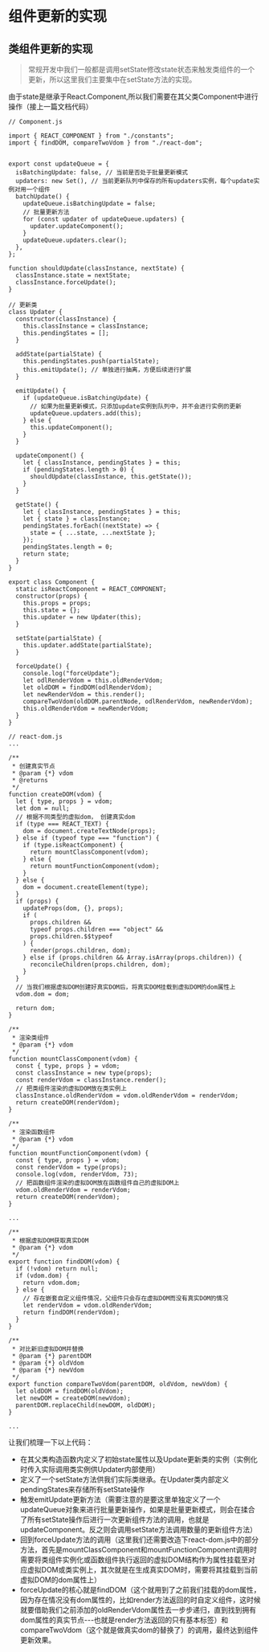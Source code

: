 # 组件更新的实现

## 类组件更新的实现

> 常规开发中我们一般都是调用setState修改state状态来触发类组件的一个更新，所以这里我们主要集中在setState方法的实现。

由于state是继承于React.Component,所以我们需要在其父类Component中进行操作（接上一篇文档代码）

```
// Component.js

import { REACT_COMPONENT } from "./constants";
import { findDOM, compareTwoVdom } from "./react-dom";


export const updateQueue = {
  isBatchingUpdate: false, // 当前是否处于批量更新模式
  updaters: new Set(), // 当前更新队列中保存的所有updaters实例，每个update实例对用一个组件
  batchUpdate() {
    updateQueue.isBatchingUpdate = false;
    // 批量更新方法
    for (const updater of updateQueue.updaters) {
      updater.updateComponent();
    }
    updateQueue.updaters.clear();
  },
};

function shouldUpdate(classInstance, nextState) {
  classInstance.state = nextState;
  classInstance.forceUpdate();
}

// 更新类
class Updater {
  constructor(classInstance) {
    this.classInstance = classInstance;
    this.pendingStates = [];
  }

  addState(partialState) {
    this.pendingStates.push(partialState);
    this.emitUpdate(); // 单独进行抽离，方便后续进行扩展
  }

  emitUpdate() {
    if (updateQueue.isBatchingUpdate) {
      // 如果为批量更新模式，只添加update实例到队列中，并不会进行实例的更新
      updateQueue.updaters.add(this);
    } else {
      this.updateComponent();
    }
  }

  updateComponent() {
    let { classInstance, pendingStates } = this;
    if (pendingStates.length > 0) {
      shouldUpdate(classInstance, this.getState());
    }
  }

  getState() {
    let { classInstance, pendingStates } = this;
    let { state } = classInstance;
    pendingStates.forEach((nextState) => {
      state = { ...state, ...nextState };
    });
    pendingStates.length = 0;
    return state;
  }
}

export class Component {
  static isReactComponent = REACT_COMPONENT;
  constructor(props) {
    this.props = props;
    this.state = {};
    this.updater = new Updater(this);
  }

  setState(partialState) {
    this.updater.addState(partialState);
  }

  forceUpdate() {
    console.log("forceUpdate");
    let odlRenderVdom = this.oldRenderVdom;
    let oldDOM = findDOM(odlRenderVdom);
    let newRenderVdom = this.render();
    compareTwoVdom(oldDOM.parentNode, odlRenderVdom, newRenderVdom);
    this.oldRenderVdom = newRenderVdom;
  }
}

```


```
// react-dom.js
...

/**
 * 创建真实节点
 * @param {*} vdom
 * @returns
 */
function createDOM(vdom) {
  let { type, props } = vdom;
  let dom = null;
  // 根据不同类型的虚拟dom， 创建真实dom
  if (type === REACT_TEXT) {
    dom = document.createTextNode(props);
  } else if (typeof type === "function") {
    if (type.isReactComponent) {
      return mountClassComponent(vdom);
    } else {
      return mountFunctionComponent(vdom);
    }
  } else {
    dom = document.createElement(type);
  }
  if (props) {
    updateProps(dom, {}, props);
    if (
      props.children &&
      typeof props.children === "object" &&
      props.children.$$typeof
    ) {
      render(props.children, dom);
    } else if (props.children && Array.isArray(props.children)) {
      reconcileChildren(props.children, dom);
    }
  }
  // 当我们根据虚拟DOM创建好真实DOM后，将真实DOM挂载到虚拟DOM的dom属性上
  vdom.dom = dom;

  return dom;
}

/**
 * 渲染类组件
 * @param {*} vdom
 */
function mountClassComponent(vdom) {
  const { type, props } = vdom;
  const classInstance = new type(props);
  const renderVdom = classInstance.render();
  // 把类组件渲染的虚拟DOM放在类实例上
  classInstance.oldRenderVdom = vdom.oldRenderVdom = renderVdom;
  return createDOM(renderVdom);
}

/**
 * 渲染函数组件
 * @param {*} vdom
 */
function mountFunctionComponent(vdom) {
  const { type, props } = vdom;
  const renderVdom = type(props);
  console.log(vdom, renderVdom, 73);
  // 把函数组件渲染的虚拟DOM放在函数组件自己的虚拟DOM上
  vdom.oldRenderVdom = renderVdom;
  return createDOM(renderVdom);
}

...

/**
 * 根据虚拟DOM获取真实DOM
 * @param {*} vdom
 */
export function findDOM(vdom) {
  if (!vdom) return null;
  if (vdom.dom) {
    return vdom.dom;
  } else {
    // 存在嵌套自定义组件情况，父组件只会存在虚拟DOM而没有真实DOM的情况
    let renderVdom = vdom.oldRenderVdom;
    return findDOM(renderVdom);
  }
}

/**
 * 对比新旧虚拟DOM并替换
 * @param {*} parentDOM 
 * @param {*} oldVdom 
 * @param {*} newVdom 
 */
export function compareTwoVdom(parentDOM, oldVdom, newVdom) {
  let oldDOM = findDOM(oldVdom);
  let newDOM = createDOM(newVdom);
  parentDOM.replaceChild(newDOM, oldDOM);
}

...

```


让我们梳理一下以上代码：

* 在其父类构造函数内定义了初始state属性以及Update更新类的实例（实例化时传入实际调用类实例供Updater内部使用）
* 定义了一个setState方法供我们实际类继承。在Updater类内部定义pendingStates来存储所有setState操作
* 触发emitUpdate更新方法（需要注意的是要这里单独定义了一个updateQueue对象来进行批量更新操作，如果是批量更新模式，则会在揉合了所有setState操作后进行一次更新组件方法的调用，也就是updateComponent。反之则会调用setState方法调用数量的更新组件方法）
* 回到forceUpdate方法的调用（这里我们还需要改造下react-dom.js中的部分方法，首先是mountClassComponent和mountFunctionComponent调用时需要将类组件实例化或函数组件执行返回的虚拟DOM结构作为属性挂载至对应虚拟DOM或类实例上，其次就是在生成真实DOM时，需要将其挂载到当前虚拟DOM的dom属性上）
* forceUpdate的核心就是findDOM（这个就用到了之前我们挂载的dom属性，因为存在情况没有dom属性的，比如render方法返回的时自定义组件，这时候就要借助我们之前添加的oldRenderVdom属性去一步步递归，直到找到拥有dom属性的真实节点---也就是render方法返回的只有基本标签）和compareTwoVdom（这个就是做真实dom的替换了）的调用，最终达到组件更新效果。

